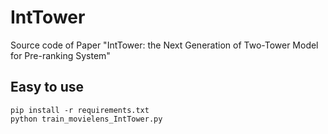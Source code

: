 # IntTower
Source code of Paper "IntTower: the Next Generation of  Two-Tower Model for Pre-ranking System"
## Easy to use
``` shell
pip install -r requirements.txt
python train_movielens_IntTower.py 
```
